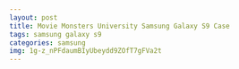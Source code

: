 ```yaml
---
layout: post
title: Movie Monsters University Samsung Galaxy S9 Case
tags: samsung galaxy s9
categories: samsung
img: 1g-z_nPFdaumBIyUbeydd9ZOfT7gFVa2t
---
```

